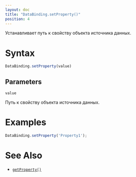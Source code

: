 ```yaml
---
layout: doc
title: "DataBinding.setProperty()"
position: 4
---
```


Устанавливает путь к свойству объекта источника данных.

# Syntax

```js
DataBinding.setProperty(value)
```

## Parameters

`value`

Путь к свойству объекта источника данных.

# Examples

```js
DataBinding.setProperty('Property1');
```

# See Also

* [`getProperty()`](../DataBinding.getProperty/)
